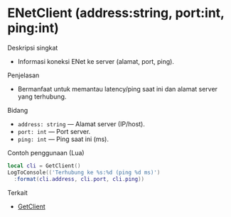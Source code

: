 # ENetClient (address:string, port:int, ping:int)

Deskripsi singkat
- Informasi koneksi ENet ke server (alamat, port, ping).

Penjelasan
- Bermanfaat untuk memantau latency/ping saat ini dan alamat server yang terhubung.

Bidang
- `address: string` — Alamat server (IP/host).
- `port: int` — Port server.
- `ping: int` — Ping saat ini (ms).

Contoh penggunaan (Lua)
```lua
local cli = GetClient()
LogToConsole(('Terhubung ke %s:%d (ping %d ms)')
  :format(cli.address, cli.port, cli.ping))
```

Terkait
- [GetClient](../functions/GetClient.md)
